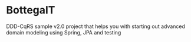 # BottegaIT
DDD-CqRS sample v2.0 project that helps you with starting out advanced domain modeling using Spring, JPA and testing
